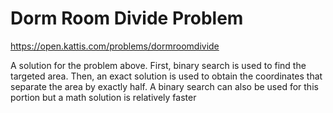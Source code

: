 # Dorm Room Divide Problem

  https://open.kattis.com/problems/dormroomdivide
  
A solution for the problem above. First, binary search is used to find the targeted area. Then, an exact solution is used to obtain the coordinates that separate the area by exactly half. A binary search can also be used for this portion but a math solution is relatively faster
